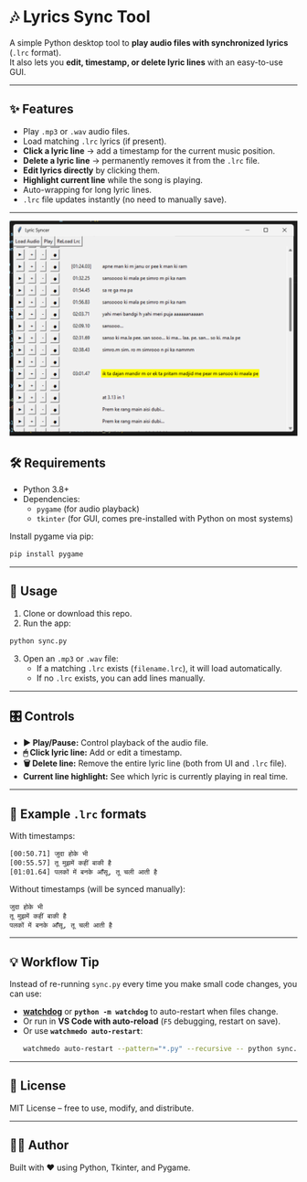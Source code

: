 # 🎶 Lyrics Sync Tool

A simple Python desktop tool to **play audio files with synchronized lyrics** (`.lrc` format).  
It also lets you **edit, timestamp, or delete lyric lines** with an easy-to-use GUI.

---

## ✨ Features
- Play `.mp3` or `.wav` audio files.
- Load matching `.lrc` lyrics (if present).
- **Click a lyric line** → add a timestamp for the current music position.
- **Delete a lyric line** → permanently removes it from the `.lrc` file.
- **Edit lyrics directly** by clicking them.
- **Highlight current line** while the song is playing.
- Auto-wrapping for long lyric lines.
- `.lrc` file updates instantly (no need to manually save).

---

![Sample Screenshot](./ss1.png)

## 🛠 Requirements
- Python 3.8+
- Dependencies:
  - `pygame` (for audio playback)
  - `tkinter` (for GUI, comes pre-installed with Python on most systems)

Install pygame via pip:

~~~bash
pip install pygame
~~~

---

## 🚀 Usage

1. Clone or download this repo.
2. Run the app:

~~~bash
python sync.py
~~~

3. Open an `.mp3` or `.wav` file:
   - If a matching `.lrc` exists (`filename.lrc`), it will load automatically.
   - If no `.lrc` exists, you can add lines manually.

---

## 🎛 Controls
- **▶ Play/Pause:** Control playback of the audio file.
- **🖱 Click lyric line:** Add or edit a timestamp.
- **🗑 Delete line:** Remove the entire lyric line (both from UI and `.lrc` file).
- **Current line highlight:** See which lyric is currently playing in real time.

---

## 📂 Example `.lrc` formats

With timestamps:
~~~lrc
[00:50.71] जुदा होके भी
[00:55.57] तू मुझमें कहीं बाकी है
[01:01.64] पलकों में बनके आँसू, तू चली आती है
~~~

Without timestamps (will be synced manually):
~~~lrc
जुदा होके भी
तू मुझमें कहीं बाकी है
पलकों में बनके आँसू, तू चली आती है
~~~

---

## 💡 Workflow Tip
Instead of re-running `sync.py` every time you make small code changes, you can use:

- **[watchdog](https://pypi.org/project/watchdog/)** or **`python -m watchdog`** to auto-restart when files change.
- Or run in **VS Code with auto-reload** (`F5` debugging, restart on save).
- Or use **`watchmedo auto-restart`**:
  ~~~bash
  watchmedo auto-restart --pattern="*.py" --recursive -- python sync.py
  ~~~

---

## 📜 License
MIT License – free to use, modify, and distribute.

---

## 👨‍💻 Author
Built with ❤️ using Python, Tkinter, and Pygame.
